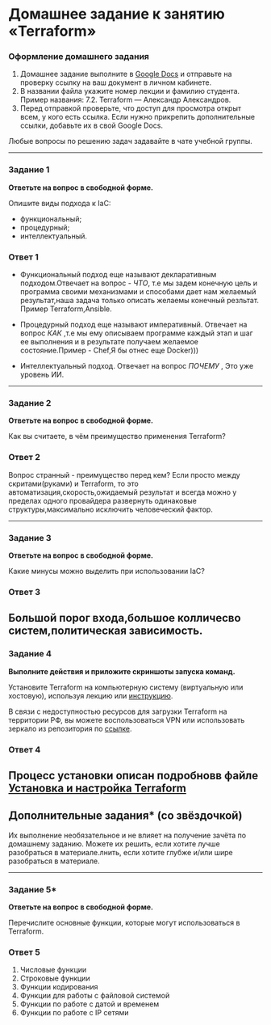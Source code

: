 # Домашнее задание к занятию «Terraform»


### Оформление домашнего задания

1. Домашнее задание выполните в [Google Docs](https://docs.google.com/) и отправьте на проверку ссылку на ваш документ в личном кабинете.  
1. В названии файла укажите номер лекции и фамилию студента. Пример названия: 7.2. Terraform — Александр Александров.
1. Перед отправкой проверьте, что доступ для просмотра открыт всем, у кого есть ссылка. Если нужно прикрепить дополнительные ссылки, добавьте их в свой Google Docs.

Любые вопросы по решению задач задавайте в чате учебной группы.

---

### Задание 1

**Ответьте на вопрос в свободной форме.**

Опишите виды подхода к IaC:

 * функциональный;
 * процедурный;
 * интеллектуальный.


### Ответ 1

 - Функциональный подход еще называют декларативным подходом.Отвечает на вопрос - *ЧТО*, т.е мы задем конечную цель и программа своими механизмами и способами дает нам желаемый результат,наша задача только описать желаемы конечный резльтат. Пример Terraform,Ansible.
 
 - Процедурный подход еще называют императивный. Отвечает на вопрос *КАК* ,т.е мы ему описываем программе каждый этап и шаг ее выполнения и в результате получаем желаемое состояние.Пример - Chef,Я бы отнес еще Docker)))
 
 - Интеллектуальный подход. Отвечает на вопрос *ПОЧЕМУ* , Это уже уровень ИИ.
---

### Задание 2

**Ответьте на вопрос в свободной форме.**

Как вы считаете, в чём преимущество применения Terraform?


### Ответ 2

Вопрос странный - преимущество перед кем? Если просто между скритами(руками) и Terraform, то это автоматизация,скорость,ожидаемый результат и всегда можно у пределах одного провайдера развернуть одинаковые структуры,максимально исключить человеческий фактор.

---

### Задание 3

**Ответьте на вопрос в свободной форме.**

Какие минусы можно выделить при использовании IaC?


### Ответ 3

Большой порог входа,большое колличесво систем,политическая зависимость.
---

### Задание 4

**Выполните действия и приложите скриншоты запуска команд.**

Установите Terraform на компьютерную систему (виртуальную или хостовую), используя лекцию или [инструкцию](https://learn.hashicorp.com/tutorials/terraform/install-cli).    

В связи с недоступностью ресурсов для загрузки Terraform на территории РФ, вы можете  воспользоваться VPN или использовать зеркало из репозитория по [ссылке](https://github.com/netology-code/devops-materials).


### Ответ 4

Процесс установки описан подробновв файле [Установка и настройка Terraform](https://github.com/Pomidor20/notology/blob/ac0d7ff20988786b53a57fb4fd0a910e3c76babf/Netology/Terraform.md)
---

## Дополнительные задания* (со звёздочкой)

Их выполнение необязательное и не влияет на получение зачёта по домашнему заданию. Можете их решить, если хотите лучше разобраться в материале.лнить, если хотите глубже и/или шире разобраться в материале.

---

### Задание 5*

**Ответьте на вопрос в свободной форме.**

Перечислите основные функции, которые могут использоваться в Terraform. 

### Ответ 5

1. Числовые функции
1. Строковые функции
1. Функции кодирования
1. Функции для работы с файловой системой
1. Функции по работе с датой и временем
1. Функции по работе с IP сетями



